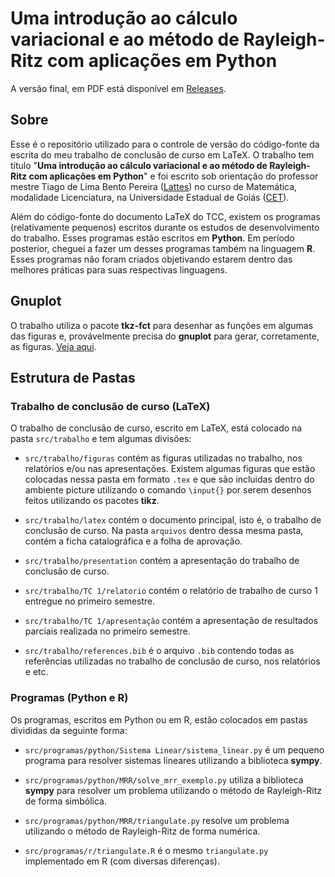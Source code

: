 # Uma introdução ao cálculo variacional e ao método de Rayleigh-Ritz com aplicações em Python

A versão final, em PDF está disponível em [Releases](https://github.com/EduardoJM/tcc/releases/tag/versao-final).

## Sobre

Esse é o repositório utilizado para o controle de versão do código-fonte da escrita do meu trabalho de conclusão de curso em LaTeX. O trabalho tem título "**Uma introdução ao cálculo variacional e ao método de Rayleigh-Ritz com aplicações em Python**" e foi escrito sob orientação do professor mestre Tiago de Lima Bento Pereira ([Lattes](http://lattes.cnpq.br/0165990227853144)) no curso de Matemática, modalidade Licenciatura, na Universidade Estadual de Goiás ([CET](http://ccet.ueg.br/)).

Além do código-fonte do documento LaTeX do TCC, existem os programas (relativamente pequenos) escritos durante os estudos de desenvolvimento do trabalho. Esses programas estão escritos em **Python**. Em período posterior, cheguei a fazer um desses programas também na linguagem **R**. Esses programas não foram criados objetivando estarem dentro das melhores práticas para suas respectivas linguagens.

## Gnuplot

O trabalho utiliza o pacote **tkz-fct** para desenhar as funções em algumas das figuras e, provávelmente precisa do **gnuplot** para gerar, corretamente, as figuras. [Veja aqui](https://ctan.org/pkg/tkz-fct).

## Estrutura de Pastas

### Trabalho de conclusão de curso (LaTeX)

O trabalho de conclusão de curso, escrito em LaTeX, está colocado na pasta `src/trabalho` e tem algumas divisões:

- `src/trabalho/figuras` contém as figuras utilizadas no trabalho, nos relatórios e/ou nas apresentações. Existem algumas figuras que estão colocadas nessa pasta em formato `.tex` e que são incluidas dentro do ambiente picture utilizando o comando `\input{}` por serem desenhos feitos utilizando os pacotes **tikz**.

- `src/trabalho/latex` contém o documento principal, isto é, o trabalho de conclusão de curso. Na pasta `arquivos` dentro dessa mesma pasta, contém a ficha catalográfica e a folha de aprovação.

- `src/trabalho/presentation` contém a apresentação do trabalho de conclusão de curso.

- `src/trabalho/TC 1/relatorio` contém o relatório de trabalho de curso 1 entregue no primeiro semestre.

- `src/trabalho/TC 1/apresentação` contém a apresentação de resultados parciais realizada no primeiro semestre.

- `src/trabalho/references.bib` é o arquivo `.bib` contendo todas as referências utilizadas no trabalho de conclusão de curso, nos relatórios e etc.

### Programas (Python e R)

Os programas, escritos em Python ou em R, estão colocados em pastas divididas da seguinte forma:

- `src/programas/python/Sistema Linear/sistema_linear.py` é um pequeno programa para resolver sistemas lineares utilizando a biblioteca **sympy**.

- `src/programas/python/MRR/solve_mrr_exemplo.py` utiliza a biblioteca **sympy** para resolver um problema utilizando o método de Rayleigh-Ritz de forma simbólica.

- `src/programas/python/MRR/triangulate.py` resolve um problema utilizando o método de Rayleigh-Ritz de forma numérica.

- `src/programas/r/triangulate.R` é o mesmo `triangulate.py` implementado em R (com diversas diferenças).
